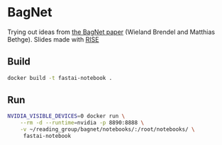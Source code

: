 # BagNet

Trying out ideas from [the BagNet paper](https://openreview.net/pdf?id=SkfMWhAqYQ) (Wieland Brendel and Matthias Bethge). Slides made with [RISE](https://github.com/damianavila/RISE)

## Build

```bash
docker build -t fastai-notebook .
```

## Run

```bash
NVIDIA_VISIBLE_DEVICES=0 docker run \
    --rm -d --runtime=nvidia -p 8890:8888 \
    -v ~/reading_group/bagnet/notebooks/:/root/notebooks/ \
     fastai-notebook
```

